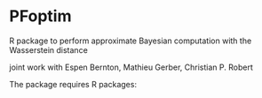 # PFoptim

R package to perform approximate Bayesian computation with the Wasserstein distance

joint work with Espen Bernton, Mathieu Gerber, Christian P. Robert

The package requires R packages: 

